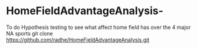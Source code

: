# HomeFieldAdvantageAnalysis-
To do Hypothesis testing to see what affect home field has over the 4 major NA sports
git clone https://github.com/radhe/HomeFieldAdvantageAnalysis.git
